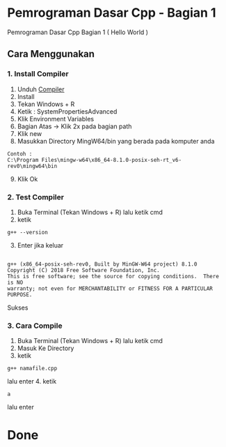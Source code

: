 # Pemrograman Dasar Cpp - Bagian 1 
 Pemrograman Dasar Cpp Bagian 1 ( Hello World )

## Cara Menggunakan

### 1. Install Compiler
1. Unduh [Compiler](http://https://github.com/datascienceid/README#mengunduh-repository)
2. Install
3. Tekan Windows + R
4. Ketik : SystemPropertiesAdvanced
5. Klik Environment Variables
6. Bagian Atas -> Klik 2x pada bagian path 
7. Klik new 
8. Masukkan Directory MingW64/bin yang berada pada komputer anda 
```
Contoh : 
C:\Program Files\mingw-w64\x86_64-8.1.0-posix-seh-rt_v6-rev0\mingw64\bin
```
9. Klik Ok

### 2. Test Compiler
1. Buka Terminal (Tekan Windows + R) lalu ketik cmd
2. ketik 
```
g++ --version
```
3. Enter
jika keluar

```

g++ (x86_64-posix-seh-rev0, Built by MinGW-W64 project) 8.1.0
Copyright (C) 2018 Free Software Foundation, Inc.
This is free software; see the source for copying conditions.  There is NO
warranty; not even for MERCHANTABILITY or FITNESS FOR A PARTICULAR PURPOSE.
```
Sukses

### 3. Cara Compile
1. Buka Terminal (Tekan Windows + R) lalu ketik cmd
2. Masuk Ke Directory
3. ketik
```
g++ namafile.cpp
```
lalu enter
4. ketik 
```
a
```
lalu enter

# Done
